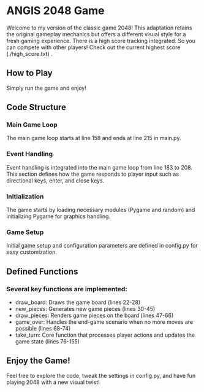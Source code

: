 # ANGIS 2048 Game
Welcome to my version of the classic game 2048! This adaptation retains the original gameplay mechanics but offers a different visual style for a fresh gaming experience. There is a high score tracking integrated. So you can compete with other players! Check out the current highest score (./high_score.txt) . 

## How to Play
Simply run the game and enjoy!

## Code Structure
### Main Game Loop
The main game loop starts at line 158 and ends at line 215 in main.py.

### Event Handling
Event handling is integrated into the main game loop from line 183 to 208. This section defines how the game responds to player input such as directional keys, enter, and close keys.

### Initialization
The game starts by loading necessary modules (Pygame and random) and initializing Pygame for graphics handling.

### Game Setup
Initial game setup and configuration parameters are defined in config.py for easy customization.


## Defined Functions
### Several key functions are implemented:
- draw_board: Draws the game board (lines 22-28)
- new_pieces: Generates new game pieces (lines 30-45)
- draw_pieces: Renders game pieces on the board (lines 47-66)
- game_over: Handles the end-game scenario when no more moves are possible (lines 68-74)
- take_turn: Core function that processes player actions and updates the game state (lines 76-155)

## Enjoy the Game!
Feel free to explore the code, tweak the settings in config.py, and have fun playing 2048 with a new visual twist!
